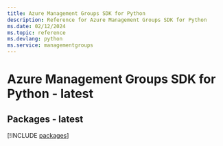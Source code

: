 ```yaml
---
title: Azure Management Groups SDK for Python
description: Reference for Azure Management Groups SDK for Python
ms.date: 02/12/2024
ms.topic: reference
ms.devlang: python
ms.service: managementgroups
---
```

# Azure Management Groups SDK for Python - latest
## Packages - latest
[!INCLUDE [packages](management-groups-index.md)]